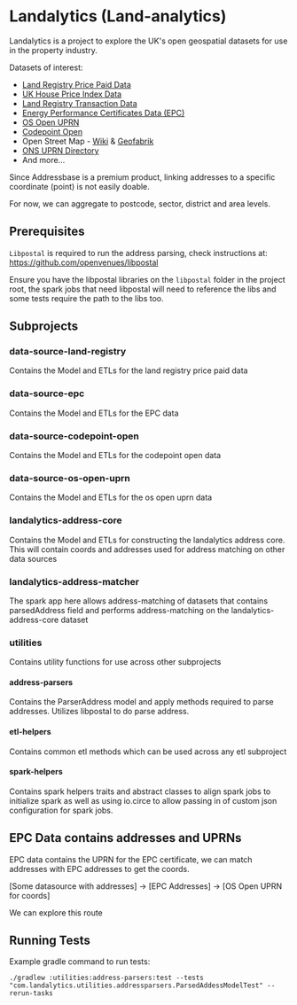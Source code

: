 # Landalytics (Land-analytics)

Landalytics is a project to explore the UK's open geospatial datasets for use in the property industry.

Datasets of interest:
* [Land Registry Price Paid Data](https://www.gov.uk/government/statistical-data-sets/price-paid-data-downloads)
* [UK House Price Index Data](https://www.gov.uk/government/statistical-data-sets/uk-house-price-index-data-downloads-march-2023)
* [Land Registry Transaction Data](https://use-land-property-data.service.gov.uk/datasets/td/download)
* [Energy Performance Certificates Data (EPC)](https://epc.opendatacommunities.org/)
* [OS Open UPRN](https://beta.ordnancesurvey.co.uk/products/os-open-uprn)
* [Codepoint Open](https://beta.ordnancesurvey.co.uk/products/code-point-open)
* Open Street Map - [Wiki](https://wiki.openstreetmap.org/wiki/Downloading_data) & [Geofabrik](http://download.geofabrik.de/europe/great-britain.html)
* [ONS UPRN Directory](https://geoportal.statistics.gov.uk/datasets/ons-uprn-directory-april-2023/about)
* And more...

Since Addressbase is a premium product, linking addresses to a specific coordinate (point) is not easily doable. 

For now, we can aggregate to postcode, sector, district and area levels.


## Prerequisites
`Libpostal` is required to run the address parsing, check instructions at: https://github.com/openvenues/libpostal

Ensure you have the libpostal libraries on the `libpostal` folder in the project root, the spark jobs that need libpostal will need to reference the libs and some tests require the path to the libs too.

## Subprojects

### data-source-land-registry
Contains the Model and ETLs for the land registry price paid data

### data-source-epc
Contains the Model and ETLs for the EPC data

### data-source-codepoint-open
Contains the Model and ETLs for the codepoint open data

### data-source-os-open-uprn
Contains the Model and ETLs for the os open uprn data

### landalytics-address-core
Contains the Model and ETLs for constructing the landalytics address core. 
This will contain coords and addresses used for address matching on other data sources

### landalytics-address-matcher
The spark app here allows address-matching of datasets that contains parsedAddress field and performs address-matching on the landalytics-address-core dataset


### utilities
Contains utility functions for use across other subprojects

#### address-parsers
Contains the ParserAddress model and apply methods required to parse addresses. Utilizes libpostal to do parse address.

#### etl-helpers
Contains common etl methods which can be used across any etl subproject

#### spark-helpers
Contains spark helpers traits and abstract classes to align spark jobs to initialize spark as well as using io.circe to allow passing in of custom json configuration for spark jobs.

## EPC Data contains addresses and UPRNs
EPC data contains the UPRN for the EPC certificate, we can match addresses with EPC addresses to get the coords.

[Some datasource with addresses] -> [EPC Addresses] -> [OS Open UPRN for coords]

We can explore this route

## Running Tests

Example gradle command to run tests:

```shell
./gradlew :utilities:address-parsers:test --tests "com.landalytics.utilities.addressparsers.ParsedAddessModelTest" --rerun-tasks
```